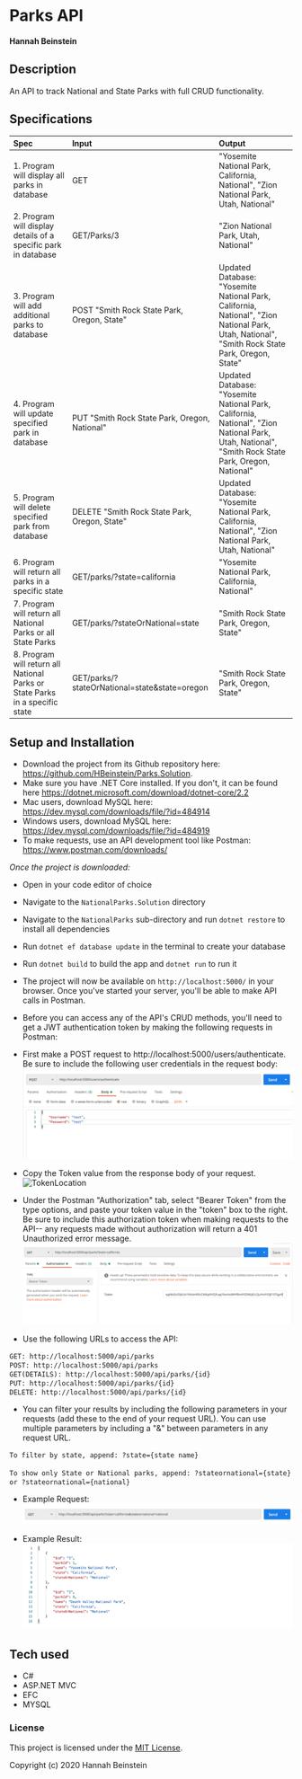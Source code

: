 # Parks API

#### Hannah Beinstein

## Description
An API to track National and State Parks with full CRUD functionality.

## Specifications

| Spec | Input | Output |
| :-------------      | :------------- | :------------- |
| 1. Program will display all parks in database | GET | "Yosemite National Park, California, National", "Zion National Park, Utah, National" |
| 2. Program will display details of a specific park in database | GET/Parks/3 | "Zion National Park, Utah, National" |
| 3. Program will add additional parks to database | POST "Smith Rock State Park, Oregon, State" | Updated Database: "Yosemite National Park, California, National", "Zion National Park, Utah, National", "Smith Rock State Park, Oregon, State" |
| 4. Program will update specified park in database | PUT "Smith Rock State Park, Oregon, National" | Updated Database: "Yosemite National Park, California, National", "Zion National Park, Utah, National", "Smith Rock State Park, Oregon, National" |
| 5. Program will delete specified park from database | DELETE "Smith Rock State Park, Oregon, State" | Updated Database: "Yosemite National Park, California, National", "Zion National Park, Utah, National" |
| 6. Program will return all parks in a specific state | GET/parks/?state=california | "Yosemite National Park, California, National" |
| 7. Program will return all National Parks or all State Parks | GET/parks/?stateOrNational=state | "Smith Rock State Park, Oregon, State"|
| 8. Program will return all National Parks or State Parks in a specific state | GET/parks/?stateOrNational=state&state=oregon | "Smith Rock State Park, Oregon, State"|

## Setup and Installation

* Download the project from its Github repository here: https://github.com/HBeinstein/Parks.Solution.
* Make sure you have .NET Core installed. If you don't, it can be found here https://dotnet.microsoft.com/download/dotnet-core/2.2
* Mac users, download MySQL here: https://dev.mysql.com/downloads/file/?id=484914
* Windows users, download MySQL here: https://dev.mysql.com/downloads/file/?id=484919
* To make requests, use an API development tool like Postman: https://www.postman.com/downloads/

_Once the project is downloaded:_
* Open in your code editor of choice
* Navigate to the `NationalParks.Solution` directory
* Navigate to the `NationalParks` sub-directory and run `dotnet restore` to install all dependencies
* Run `dotnet ef database update` in the terminal to create your database
* Run `dotnet build` to build the app and `dotnet run` to run it
* The project will now be available on `http://localhost:5000/` in your browser. Once you've started your server, you'll be able to make API calls in Postman. 
* Before you can access any of the API's CRUD methods, you'll need to get a JWT authentication token by making the following requests in Postman:

* First make a POST request to http://localhost:5000/users/authenticate. Be sure to include the following user credentials in the request body:
  ![Authenticate](Authenticate.PNG)  

* Copy the Token value from the response body of your request. 
  ![TokenLocation](./IMG/BearerTokenLocation.PNG)

* Under the Postman "Authorization" tab, select "Bearer Token" from the type options, and paste your token value in the "token" box to the right. Be sure to include this authorization token when making requests to the API-- any requests made without authorization will return a 401 Unauthorized error message.
  ![BearerToken](IMG/BearerToken.PNG)

* Use the following URLs to access the API:
```
GET: http://localhost:5000/api/parks
POST: http://localhost:5000/api/parks
GET(DETAILS): http://localhost:5000/api/parks/{id}
PUT: http://localhost:5000/api/parks/{id}
DELETE: http://localhost:5000/api/parks/{id}
```

* You can filter your results by including the following parameters in your requests (add these to the end of your request URL). You can use multiple parameters by including a "&" between parameters in any request URL.
```
To filter by state, append: ?state={state name}

To show only State or National parks, append: ?stateornational={state} or ?stateornational={national}
```

* Example Request:
  ![ExampleRequest](IMG/ExampleRequest.PNG)

* Example Result:
  ![ExampleResult](IMG/ExampleResult.PNG)

## Tech used

* C#
* ASP.NET MVC
* EFC
* MYSQL

### License

This project is licensed under the [MIT License](https://opensource.org/licenses/MIT).

Copyright (c) 2020 Hannah Beinstein